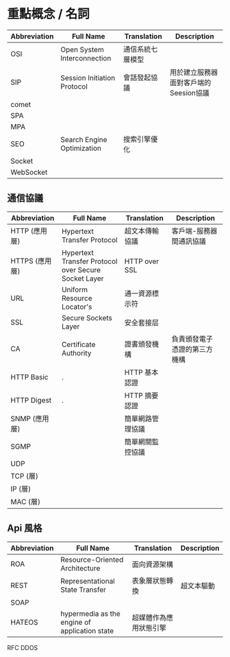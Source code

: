 # 重點概念 / 名詞

Abbreviation | Full Name | Translation | Description
-|-|-|-
OSI | Open System Interconnection | 通信系統七層模型
SIP | Session Initiation Protocol | 會話發起協議 | 用於建立服務器面對客戶端的Seesion協議
comet |  | 
SPA |  | 
MPA |  | 
SEO | Search Engine Optimization | 搜索引擎優化
Socket | 
WebSocket | 

## 通信協議
Abbreviation | Full Name | Translation | Description
-|-|-|-
HTTP (應用層) | Hypertext Transfer Protocol | 超文本傳輸協議 | 客戶端-服務器間通訊協議
HTTPS (應用層) | Hypertext Transfer Protocol over Secure Socket Layer | HTTP over SSL
URL | Uniform Resource Locator's | 通一資源標示符
SSL | Secure Sockets Layer | 安全套接层
CA | Certificate Authority | 證書頒發機構 | 負責頒發電子憑證的第三方機構
HTTP Basic | . | HTTP 基本認證
HTTP Digest | . | HTTP 摘要認證
SNMP (應用層) |  | 簡單網路管理協議
SGMP |  | 簡單網關監控協議
UDP | 
TCP (層) | 
IP (層) | 
MAC (層) | 

## Api 風格
Abbreviation | Full Name | Translation | Description
-|-|-|-
ROA | Resource-Oriented Architecture | 面向資源架構
REST | Representational State Transfer | 表象層狀態轉換 | 超文本驅動
SOAP | 
HATEOS | hypermedia as the engine of application state | 超媒體作為應用狀態引擎

RFC
DDOS
